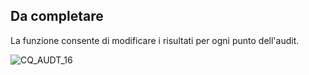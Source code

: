 ## Da completare
La funzione consente di modificare i risultati per ogni punto dell'audit.

![CQ_AUDT_16](http://doc.smeup.com/immagini/MBDOC_OGG-P_CQUM20/CQ_AUDT_16.png)